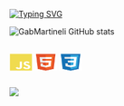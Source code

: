 <a href="https://git.io/typing-svg"><img src="https://readme-typing-svg.demolab.com?font=Fira+Code&weight=100&duration=3000&pause=0000&color=C865FF&background=80808000&random=false&width=435&lines=Oi!+;Meu+nome+%C3%A9+Gabriel+Martineli+;estou+come%C3%A7ando+na+%C3%A1rea+de+programa%C3%A7%C3%A3o!" alt="Typing SVG" /></a>
 

![GabMartineli GitHub stats](https://github-readme-stats.vercel.app/api?username=GabMartineli&theme=midnight-purple&show.icons=true)



<div style="display: inline_block"><br>
  <img align="center" alt="Gab-Js" height="30" width="40" src="https://raw.githubusercontent.com/devicons/devicon/master/icons/javascript/javascript-plain.svg">
  <img align="center" alt="Gab-HTML" height="30" width="40" src="https://raw.githubusercontent.com/devicons/devicon/master/icons/html5/html5-original.svg">
  <img align="center" alt="Gab-CSS" height="30" width="40" src="https://raw.githubusercontent.com/devicons/devicon/master/icons/css3/css3-original.svg">
</div>
  
  ##
 
<div> 
  <a href = "mailto:gabrielmartineli88@gmail.com"><img src="https://img.shields.io/badge/-Gmail-%23333?style=for-the-badge&logo=gmail&logoColor=white" target="_blank"></a>
  
</div>
